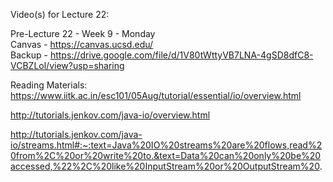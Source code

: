Video(s) for Lecture 22:

Pre-Lecture 22 - Week 9 - Monday  
Canvas - https://canvas.ucsd.edu/  
Backup - https://drive.google.com/file/d/1V80tWttyVB7LNA-4gSD8dfC8-VCBZLol/view?usp=sharing

Reading Materials:
https://www.iitk.ac.in/esc101/05Aug/tutorial/essential/io/overview.html

http://tutorials.jenkov.com/java-io/overview.html

http://tutorials.jenkov.com/java-io/streams.html#:~:text=Java%20IO%20streams%20are%20flows,read%20from%2C%20or%20write%20to.&text=Data%20can%20only%20be%20accessed,%22%2C%20like%20InputStream%20or%20OutputStream%20.
